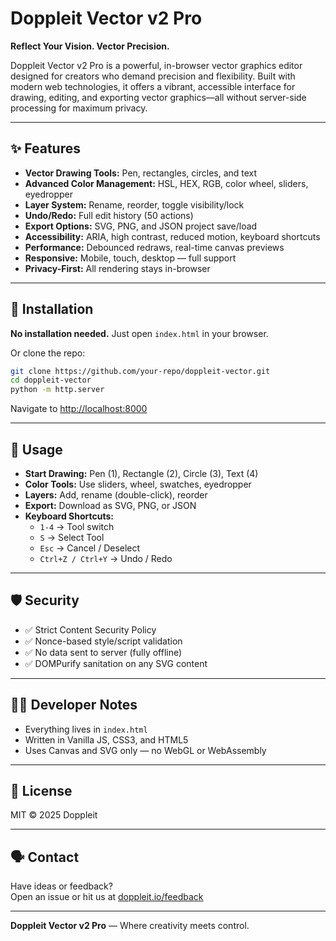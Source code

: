 # Doppleit Vector v2 Pro

**Reflect Your Vision. Vector Precision.**

Doppleit Vector v2 Pro is a powerful, in-browser vector graphics editor designed for creators who demand precision and flexibility. Built with modern web technologies, it offers a vibrant, accessible interface for drawing, editing, and exporting vector graphics—all without server-side processing for maximum privacy.

---

## ✨ Features

- **Vector Drawing Tools:** Pen, rectangles, circles, and text
- **Advanced Color Management:** HSL, HEX, RGB, color wheel, sliders, eyedropper
- **Layer System:** Rename, reorder, toggle visibility/lock
- **Undo/Redo:** Full edit history (50 actions)
- **Export Options:** SVG, PNG, and JSON project save/load
- **Accessibility:** ARIA, high contrast, reduced motion, keyboard shortcuts
- **Performance:** Debounced redraws, real-time canvas previews
- **Responsive:** Mobile, touch, desktop — full support
- **Privacy-First:** All rendering stays in-browser

---

## 🚀 Installation

**No installation needed.** Just open `index.html` in your browser.

Or clone the repo:
```bash
git clone https://github.com/your-repo/doppleit-vector.git
cd doppleit-vector
python -m http.server
```

Navigate to [http://localhost:8000](http://localhost:8000)

---

## 🧰 Usage

- **Start Drawing:** Pen (1), Rectangle (2), Circle (3), Text (4)
- **Color Tools:** Use sliders, wheel, swatches, eyedropper
- **Layers:** Add, rename (double-click), reorder
- **Export:** Download as SVG, PNG, or JSON
- **Keyboard Shortcuts:**
  - `1-4` → Tool switch
  - `S` → Select Tool
  - `Esc` → Cancel / Deselect
  - `Ctrl+Z / Ctrl+Y` → Undo / Redo

---

## 🛡 Security

- ✅ Strict Content Security Policy
- ✅ Nonce-based style/script validation
- ✅ No data sent to server (fully offline)
- ✅ DOMPurify sanitation on any SVG content

---

## 🧑‍💻 Developer Notes

- Everything lives in `index.html`
- Written in Vanilla JS, CSS3, and HTML5
- Uses Canvas and SVG only — no WebGL or WebAssembly

---

## 📃 License

MIT © 2025 Doppleit

---

## 🗣 Contact

Have ideas or feedback?  
Open an issue or hit us at [doppleit.io/feedback](https://doppleit.io/feedback)

---

**Doppleit Vector v2 Pro** — Where creativity meets control.